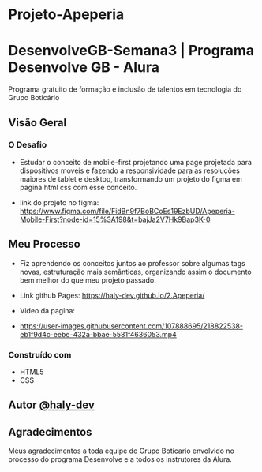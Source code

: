 # Projeto-Apeperia

# DesenvolveGB-Semana3 | Programa Desenvolve GB - Alura 

Programa gratuito de formação e inclusão de talentos em tecnologia do Grupo Boticário

## Visão Geral

### O Desafio

- Estudar o conceito de mobile-first projetando uma page projetada para dispositivos moveis e fazendo a responsividade para as resoluções maiores de tablet e desktop, transformando um projeto do figma em pagina html css com esse conceito.

- link do projeto no figma: https://www.figma.com/file/FidBn9f7BoBCoEs19EzbUD/Apeperia-Mobile-First?node-id=15%3A198&t=bajJa2V7Hk9Bap3K-0

## Meu Processo

- Fiz aprendendo os conceitos juntos ao professor sobre algumas tags novas, estruturação mais semânticas, organizando assim o documento bem melhor do que meu projeto passado.

- Link github Pages: https://haly-dev.github.io/2.Apeperia/

- Video da pagina:

- https://user-images.githubusercontent.com/107888695/218822538-eb1f9d4c-eebe-432a-bbae-5581f4636053.mp4



### Construído com

- HTML5
- CSS

## Autor [@haly-dev](https://www.linkedin.com/in/halysson-franca/)

## Agradecimentos

Meus agradecimentos a toda equipe do Grupo Boticario envolvido no processo do programa Desenvolve e a todos os instrutores da Alura.

